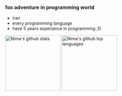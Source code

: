 ### fox adventure in programming world

- iran
- every programming language 
- have 5 years experiance in programming ;D
<img height="180em" src="https://github-readme-stats.vercel.app/api?username=foxadv&show_icons=true&theme=tokyonight&count_private=true" alt="Nima's github stats" />
 <img height="180em" src="https://github-readme-stats.vercel.app/api/top-langs/?username=foxadv&theme=tokyonight&layout=compact" alt="Nima's github top languages" />
